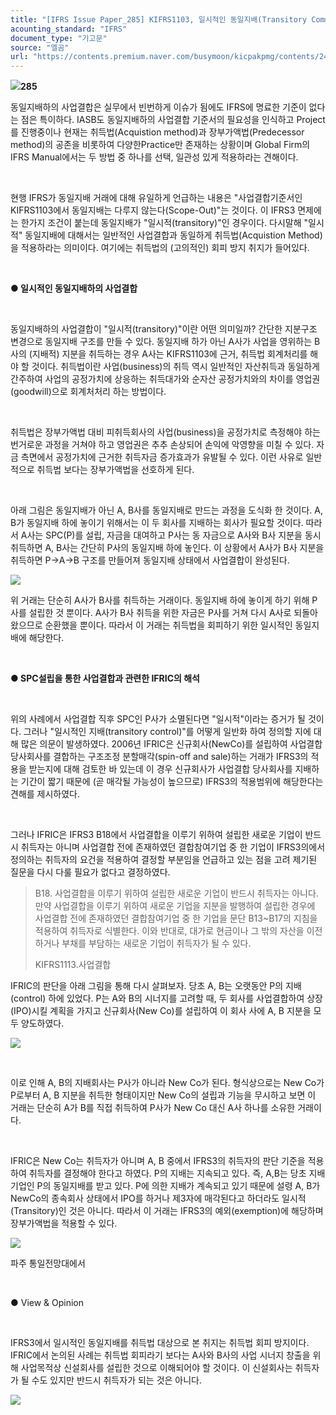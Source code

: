```yaml
---
title: "[IFRS Issue Paper_285] KIFRS1103, 일시적인 동일지배(Transitory Common Control Business Combination)"
acounting_standard: "IFRS"
document_type: "기고문"
source: "엘곰"
url: "https://contents.premium.naver.com/busymoon/kicpakpmg/contents/241107101545097jz"
---
```

![](https://n2.news.naver.com/l.gif?type=content)**285**

동일지배하의 사업결합은 실무에서 빈번하게 이슈가 됨에도 IFRS에 명료한 기준이 없다는 점은 특이하다. IASB도 동일지배하의 사업결합 기준서의 필요성을 인식하고 Project를 진행중이나 현재는 취득법(Acquistion method)과 장부가액법(Predecessor method)의 공존을 비롯하여 다양한Practice만 존재하는 상황이며 Global Firm의 IFRS Manual에서는 두 방법 중 하나를 선택, 일관성 있게 적용하라는 견해이다.

​

현행 IFRS가 동일지배 거래에 대해 유일하게 언급하는 내용은 "사업결합기준서인 KIFRS1103에서 동일지배는 다루지 않는다(Scope-Out)"는 것이다. 이 IFRS3 면제에는 한가지 조건이 붙는데 동일지배가 "일시적(transitory)"인 경우이다. 다시말해 "일시적" 동일지배에 대해서는 일반적인 사업결합과 동일하게 취득법(Acquistion Method)을 적용하라는 의미이다. 여기에는 취득법의 (고의적인) 회피 방지 취지가 들어있다.

​

**● 일시적인 동일지배하의 사업결합**

​

동일지배하의 사업결합이 "일시적(transitory)"이란 어떤 의미일까? 간단한 지분구조 변경으로 동일지배 구조를 만들 수 있다. 동일지배 하가 아닌 A사가 사업을 영위하는 B사의 (지배적) 지분을 취득하는 경우 A사는 KIFRS1103에 근거, 취득법 회계처리를 해야 할 것이다. 취득법이란 사업(business)의 취득 역시 일반적인 자산취득과 동일하게 간주하여 사업의 공정가치에 상응하는 취득대가와 순자산 공정가치와의 차이를 영업권(goodwill)으로 회계처처리 하는 방법이다.

​

취득법은 장부가액법 대비 피취득회사의 사업(business)을 공정가치로 측정해야 하는 번거로운 과정을 거쳐야 하고 영업권은 추추 손상되어 손익에 악영향을 미칠 수 있다. 자금 측면에서 공정가치에 근거한 취득자금 증가효과가 유발될 수 있다. 이런 사유로 일반적으로 취득법 보다는 장부가액법을 선호하게 된다.

​

아래 그림은 동일지배가 아닌 A, B사를 동일지배로 만드는 과정을 도식화 한 것이다. A, B가 동일지배 하에 놓이기 위해서는 이 두 회사를 지배하는 회사가 필요할 것이다. 따라서 A사는 SPC(P)를 설립, 자금을 대여하고 P사는 동 자금으로 A사와 B사 지분을 동시 취득하면 A, B사는 간단히 P사의 동일지배 하에 놓인다. 이 상황에서 A사가 B사 지분을 취득하면 P→A→B 구조를 만들어져 동일지배 상태에서 사업결합이 완성된다.

![](https://dthumb-phinf.pstatic.net/dthumb?src=%22https://postfiles.pstatic.net/MjAyMzA4MTZfMjgg/MDAxNjkyMTY5MjIyMjM2.ZlMlLRKXg2qHbMWsOdveQfCCLsQdkwfC0JCDaliXCO4g.q3n2xe8cU3dyXjkBHZ7KqXGk5cBeRvd3k34NRFK3KKAg.PNG.busymoon/image.png?type=w773%22&service=scs&type=w800)

위 거래는 단순히 A사가 B사를 취득하는 거래이다. 동일지배 하에 놓이게 하기 위해 P사를 설립한 것 뿐이다. A사가 B사 취득을 위한 자금은 P사를 거쳐 다시 A사로 되돌아 왔으므로 순환했을 뿐이다. 따라서 이 거래는 취득법을 회피하기 위한 일시적인 동일지배에 해당한다.

​

**● SPC설립을 통한 사업결합과 관련한 IFRIC의 해석**

​

위의 사례에서 사업결합 직후 SPC인 P사가 소멸된다면 "일시적"이라는 증거가 될 것이다. 그러나 "일시적인 지배(transitory control)"를 어떻게 일반화 하여 정의할 지에 대해 많은 의문이 발생하였다. 2006년 IFRIC은 신규회사(NewCo)를 설립하여 사업결합 당사회사를 결합하는 구조조정 분할매각(spin-off and sale)하는 거래가 IFRS3의 적용을 받는지에 대해 검토한 바 있는데 이 경우 신규회사가 사업결합 당사회사를 지배하는 기간이 짧기 때문에 (곧 매각될 가능성이 높으므로) IFRS3의 적용범위에 해당한다는 견해를 제시하였다.

​

그러나 IFRIC은 IFRS3 B18에서 사업결합을 이루기 위하여 설립한 새로운 기업이 반드시 취득자는 아니며 사업결합 전에 존재하였던 결합참여기업 중 한 기업이 IFRS3의에서 정의하는 취득자의 요건을 적용하여 결정할 부분임을 언급하고 있는 점을 고려 제기된 질문을 다시 다룰 필요가 없다고 결정하였다.

> B18. 사업결합을 이루기 위하여 설립한 새로운 기업이 반드시 취득자는 아니다. 만약 사업결합을 이루기 위하여 새로운 기업을 지분을 발행하여 설립한 경우에 사업결합 전에 존재하였던 결합참여기업 중 한 기업을 문단 B13~B17의 지침을 적용하여 취득자로 식별한다. 이와 반대로, 대가로 현금이나 그 밖의 자산을 이전하거나 부채를 부담하는 새로운 기업이 취득자가 될 수 있다.
> 
> KIFRS1113.사업결합

IFRIC의 판단을 아래 그림을 통해 다시 살펴보자. 당초 A, B는 오랫동안 P의 지배(control) 하에 있었다. P는 A와 B의 시너지를 고려할 때, 두 회사를 사업결합하여 상장(IPO)시킬 계획을 가지고 신규회사(New Co)를 설립하여 이 회사 사에 A, B 지분을 모두 양도하였다.

![](https://dthumb-phinf.pstatic.net/dthumb?src=%22https://postfiles.pstatic.net/MjAyNDAxMjRfMTEz/MDAxNzA2MDcxNzI2NzEz.NNizVhtKrlnJl80C24r1dpAPofXLixw27UURyfZA0psg.WEmkPyemqSPzya9WY_mf-0-zxNUnENnFhQOGmBXs5aMg.PNG.busymoon/image.png?type=w773%22&service=scs&type=w800)

​

이로 인해 A, B의 지배회사는 P사가 아니라 New Co가 된다. 형식상으로는 New Co가 P로부터 A, B 지분을 취득한 형태이지만 New Co의 설립과 기능을 무시하고 보면 이 거래는 단순히 A가 B를 직접 취득하여 P사가 New Co 대신 A사 하나를 소유한 거래이다.

​

IFRIC은 New Co는 취득자가 아니며 A, B 중에서 IFRS3의 취득자의 판단 기준을 적용하여 취득자를 결정해야 한다고 하였다. P의 지배는 지속되고 있다. 즉, A,B는 당초 지배기업인 P의 동일지배를 받고 있다. P에 의한 지배가 계속되고 있기 때문에 설령 A, B가 NewCo의 종속회사 상태에서 IPO를 하거나 제3자에 매각된다고 하더라도 일시적(Transitory)인 것은 아니다. 따라서 이 거래는 IFRS3의 예외(exemption)에 해당하며 장부가액법을 적용할 수 있다.

![](https://dthumb-phinf.pstatic.net/dthumb?src=%22https://postfiles.pstatic.net/MjAyMzA4MTZfMjg4/MDAxNjkyMTcwODU3NTk1.bnlJy1ZzZ_u1wNVNK4K7tiO3IyIUzgrayMPBEy7TZuwg.STmo9BT38eFxb5VErJSGGZvHfUWFvGqe_Om-AaMn3Ysg.JPEG.busymoon/256648409_4778109282251930_8946258702381599833_n.jpg?type=w773%22&service=scs&type=w800)

파주 통일전망대에서

​

● View & Opinion​

​

IFRS3에서 일시적인 동일지배를 취득법 대상으로 본 취지는 취득법 회피 방지이다. IFRIC에서 논의된 사례는 취득법 회피라기 보다는 A사와 B사의 사업 시너지 창출을 위해 사업목적상 신설회사를 설립한 것으로 이해되어야 할 것이다. 이 신설회사는 취득자가 될 수도 있지만 반드시 취득자가 되는 것은 아니다.

[![](https://dthumb-phinf.pstatic.net/dthumb?src=%22https://storep-phinf.pstatic.net/cafe_004/original_28.png?type=p100_100%22&service=scs&type=w800)](https://contents.premium.naver.com/busymoon/kicpakpmg/contents/#)

​